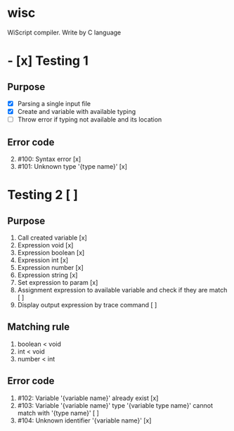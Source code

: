 # wisc
WiScript compiler. Write by C language

# - [x] Testing 1
## Purpose
- [x] Parsing a single input file
- [x] Create and variable with available typing
- [ ] Throw error if typing not available and its location

## Error code
2. #100: Syntax error [x]
1. #101: Unknown type '{type name}' [x]

# Testing 2 [ ]
## Purpose
1. Call created variable [x]
2. Expression void [x]
3. Expression boolean [x]
4. Expression int [x]
5. Expression number [x]
6. Expression string [x]
7. Set expression to param [x]
8. Assignment expression to available variable and check if they are match [ ]
9. Display output expression by trace command [ ]

## Matching rule
1. boolean < void
2. int < void
3. number < int

## Error code
1. #102: Variable '{variable name}' already exist [x]
2. #103: Variable '{variable name}' type '{variable type name}' cannot match with '{type name}' [ ]
3. #104: Unknown identifier '{variable name}' [x]
